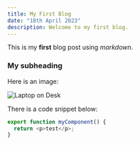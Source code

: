 ```yaml
---
title: My First Blog
date: "18th April 2023"
description: Welcome to my first blog.
---
```


This is my **first** blog post using _markdown_.

### My subheading

Here is an image:

![Laptop on Desk](https://unsplash.com/photos/95YRwf6CNw8)

There is a code snippet below:

```js
export function myComponent() {
  return <p>test</p>;
}
```
